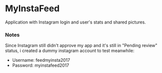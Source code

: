 # MyInstaFeed
Application with Instagram login and user's stats and shared pictures.

### Notes
Since Instagram still didn't approve my app and it's still in "Pending review" status, i created a dummy instagram account to test meanwhile:
  - Username: feedmyinsta2017
  - Password: myinstafeed2017
